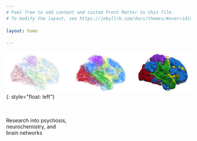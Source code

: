 ```yaml
---
# Feel free to add content and custom Front Matter to this file.
# To modify the layout, see https://jekyllrb.com/docs/themes/#overriding-theme-defaults

layout: home

---
```




![image](/images/horizontalbrains.jpg){: style="float: left"}


<br/><br/>
Research into psychosis, 
<br />
neurochemistry, and 
<br />
brain networks